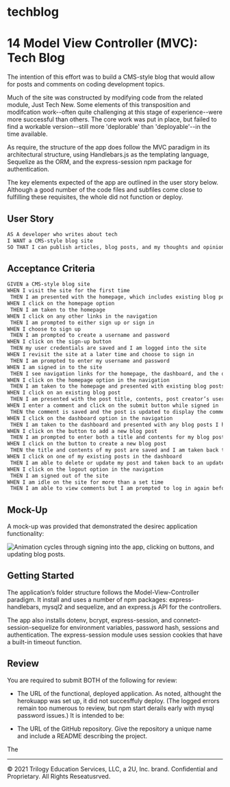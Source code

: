 # techblog

# 14 Model View Controller (MVC): Tech Blog

The intention of this effort was to build a CMS-style blog that would allow for posts and comments on coding development topics.

Much of the site was constructed by modifying code from the related module, Just Tech New. Some elements of this transposition and modifcation work--often quite challenging at this stage of experience--were more successful than others. The core work was put in place, but failed to find a workable version--still more 'deplorable' than 'deployable'--in the time available.

As require, the structure of the app does follow the MVC paradigm in its architectural structure, using Handlebars.js as the templating language, Sequelize as the ORM, and the express-session npm package for authentication.

The key elements expected of the app are outlined in the user story below. Although a good number of the code files and subfiles come close to fulfilling these requisites, the whole did not function or deploy. 

## User Story

```md
AS A developer who writes about tech
I WANT a CMS-style blog site
SO THAT I can publish articles, blog posts, and my thoughts and opinions
```

## Acceptance Criteria

```md
GIVEN a CMS-style blog site
WHEN I visit the site for the first time
 THEN I am presented with the homepage, which includes existing blog posts if any have been posted; navigation links for the homepage and the dashboard; and the option to log in
WHEN I click on the homepage option
 THEN I am taken to the homepage
WHEN I click on any other links in the navigation
 THEN I am prompted to either sign up or sign in
WHEN I choose to sign up
 THEN I am prompted to create a username and password
WHEN I click on the sign-up button
 THEN my user credentials are saved and I am logged into the site
WHEN I revisit the site at a later time and choose to sign in
 THEN I am prompted to enter my username and password
WHEN I am signed in to the site
 THEN I see navigation links for the homepage, the dashboard, and the option to log out
WHEN I click on the homepage option in the navigation
 THEN I am taken to the homepage and presented with existing blog posts that include the post title and the date created
WHEN I click on an existing blog post
 THEN I am presented with the post title, contents, post creator’s username, and date created for that post and have the option to leave a comment
WHEN I enter a comment and click on the submit button while signed in
 THEN the comment is saved and the post is updated to display the comment, the comment creator’s username, and the date created
WHEN I click on the dashboard option in the navigation
 THEN I am taken to the dashboard and presented with any blog posts I have already created and the option to add a new blog post
WHEN I click on the button to add a new blog post
 THEN I am prompted to enter both a title and contents for my blog post
WHEN I click on the button to create a new blog post
 THEN the title and contents of my post are saved and I am taken back to an updated dashboard with my new blog post
WHEN I click on one of my existing posts in the dashboard
 THEN I am able to delete or update my post and taken back to an updated dashboard
WHEN I click on the logout option in the navigation
 THEN I am signed out of the site
WHEN I am idle on the site for more than a set time
 THEN I am able to view comments but I am prompted to log in again before I can add, update, or delete comments
```

## Mock-Up

A mock-up was provided that demonstrated the desirec application functionality:

![Animation cycles through signing into the app, clicking on buttons, and updating blog posts.](./Assets/14-mvc-homework-demo-01.gif)


## Getting Started

The application’s folder structure follows the Model-View-Controller paradigm. It install and uses a number of npm packages:  express-handlebars, mysql2 and sequelize, and an express.js API for the controllers.

The app also installs dotenv, bcrypt, express-session, and connetct-session-sequelize for environment variables, password hash, sessions and authentication. The express-session module uses session cookies that have a built-in timeout function.

## Review

You are required to submit BOTH of the following for review:

* The URL of the functional, deployed application.
As noted, althought the herokuapp was set up, it did not succesffuly deploy. (The logged errors remain too numerous to review, but npm start derails early with mysql password issues.) It is intended to be:


* The URL of the GitHub repository. Give the repository a unique name and include a README describing the project.

The 

- - -
© 2021 Trilogy Education Services, LLC, a 2U, Inc. brand. Confidential and Proprietary. All Rights Reseatusrved.


